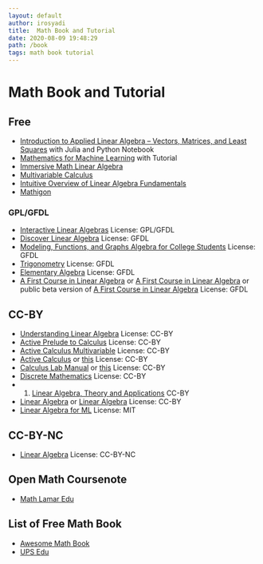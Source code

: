 ```yaml
---
layout: default
author: irosyadi
title:  Math Book and Tutorial
date: 2020-08-09 19:48:29
path: /book
tags: math book tutorial
---
```


# Math Book and Tutorial


## Free
- [Introduction to Applied Linear Algebra – Vectors, Matrices, and Least Squares](http://vmls-book.stanford.edu/) with Julia and Python Notebook
- [Mathematics for Machine Learning](https://mml-book.github.io/) with Tutorial
- [Immersive Math Linear Algebra](http://immersivemath.com/ila/index.html)
- [Multivariable Calculus](https://mathinsight.org/thread/multivar)
- [Intuitive Overview of Linear Algebra Fundamentals](https://github.com/photonlines/Intuitive-Overview-of-Linear-Algebra-Fundamentals)
- [Mathigon](https://mathigon.org/)

### GPL/GFDL
- [Interactive Linear Algebras](https://textbooks.math.gatech.edu/ila/index.html) License: GPL/GFDL
- [Discover Linear Algebra](https://sites.ualberta.ca/~jsylvest/books/dla.html) License: GFDL
- [Modeling, Functions, and Graphs Algebra for College Students](https://yoshiwarabooks.org/mfg/) License: GFDL
- [Trigonometry](https://yoshiwarabooks.org/trig/) License: GFDL
- [Elementary Algebra](https://yoshiwarabooks.org/elem-alg/) License: GFDL
- [A First Course in Linear Algebra](http://linear.pugetsound.edu/) or [A First Course in Linear Algebra](http://linear.ups.edu/) or public beta version of [A First Course in Linear Algebra](http://linear.ups.edu/fcla/index.html) License: GFDL

## CC-BY
- [Understanding Linear Algebra](http://merganser.math.gvsu.edu/david/linear.algebra/ula/ula/ula.html)  License: CC-BY
- [Active Prelude to Calculus](https://activecalculus.org/APC.html) License: CC-BY
- [Active Calculus Multivariable](https://activecalculus.org/ACM.html) License: CC-BY
- [Active Calculus](https://activecalculus.org//ACS.html) or [this](https://activecalculus.org/single/frontmatter.html) License: CC-BY
- [Calculus Lab Manual](https://spaces.pcc.edu/display/MS/Calculus+Lab+Manuals) or [this](https://spot.pcc.edu/math/clm/clm.html) License: CC-BY
- [Discrete Mathematics](http://discrete.openmathbooks.org/dmoi3.html) License: CC-BY
- 1. [Linear Algebra, Theory and Applications](https://www.textbookequity.org/linear-algebra-theory-and-applications/) CC-BY
- [Linear Algebra](http://joshua.smcvt.edu/linearalgebra/) or [Linear Algebra](https://hefferon.net/linearalgebra/) License: CC-BY
- [Linear Algebra for ML](https://ml-cheatsheet.readthedocs.io/en/latest/linear_algebra.html) License: MIT

## CC-BY-NC
- [Linear Algebra](https://www.math.ucdavis.edu/~linear/) License: CC-BY-NC

## Open Math Coursenote
- [Math Lamar Edu](https://tutorial.math.lamar.edu/)

## List of Free Math Book
- [Awesome Math Book](https://github.com/rossant/awesome-math)
- [UPS Edu](http://linear.ups.edu/curriculum.html)